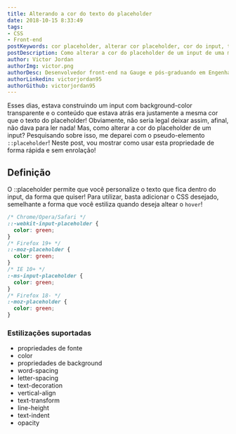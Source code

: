 ```yaml
---
title: Alterando a cor do texto do placeholder
date: 2018-10-15 8:33:49
tags:
- CSS
- Front-end
postKeywords: cor placeholder, alterar cor placeholder, cor do input, texto input, como alterar css placeholder, css placeholder
postDescription: Como alterar a cor do placeholder de um input de uma maneira fácil e rápida!
author: Victor Jordan
authorImg: victor.png
authorDesc: Desenvolvedor front-end na Gauge e pós-graduando em Engenharia de Software pela PUC-MG e formado em Banco de Dados pela Fatec, apaixonado por usabilidade, performance e UX!
authorLinkedin: victorjordan95
authorGithub: victorjordan95
---
```


Esses dias, estava construindo um input com background-color transparente e o conteúdo que estava atrás era justamente a mesma cor que o texto do placeholder! Obviamente, não seria legal deixar assim, afinal, não dava para ler nada! Mas, como alterar a cor do placeholder de um input? Pesquisando sobre isso, me deparei com o pseudo-elemento `::placeholder`! Neste post, vou mostrar como usar esta propriedade de forma rápida e sem enrolação!

<!-- more --> 

## Definição

O ::placeholder permite que você personalize o texto que fica dentro do input, da forma que quiser! Para utilizar, basta adicionar o CSS desejado, semelhante a forma que você estiliza quando deseja altear o `hover`!

```css
/* Chrome/Opera/Safari */
::-webkit-input-placeholder { 
  color: green;
}
/* Firefox 19+ */
::-moz-placeholder { 
  color: green;
}
/* IE 10+ */
:-ms-input-placeholder { 
  color: green;
}
/* Firefox 18- */
:-moz-placeholder { 
  color: green;
}
```

### Estilizações suportadas

* propriedades de fonte
* color
* propriedades de background
* word-spacing
* letter-spacing
* text-decoration
* vertical-align
* text-transform
* line-height
* text-indent
* opacity